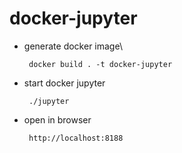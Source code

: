 # docker-jupyter

- generate docker image\

   ``` 
    docker build . -t docker-jupyter 
   ```

- start docker jupyter
   ```
    ./jupyter 
   ```

- open in browser

   ```
    http://localhost:8188
   ```

